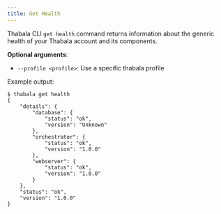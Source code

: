 ```yaml
---
title: Get Health
---
```


Thabala CLI `get health` command returns information about the generic health of your Thabala account
and its components.

**Optional arguments**:

* `--profile <profile>`: Use a specific thabala profile

Example output:
```shell
$ thabala get health
{
    "details": {
        "database": {
            "status": "ok",
            "version": "Unknown"
        },
        "orchestrator": {
            "status": "ok",
            "version": "1.0.0"
        },
        "webserver": {
            "status": "ok",
            "version": "1.0.0"
        }
    },
    "status": "ok",
    "version": "1.0.0"
}
```
